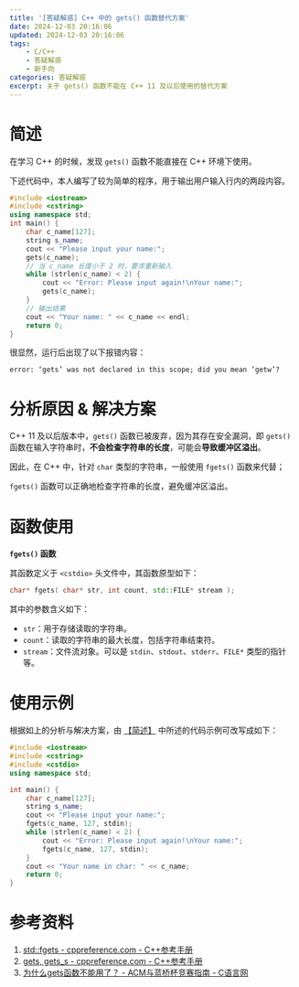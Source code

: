```yaml
---
title: '[答疑解惑] C++ 中的 gets() 函数替代方案'
date: 2024-12-03 20:16:06
updated: 2024-12-03 20:16:06
tags: 
    - C/C++
    - 答疑解惑
    - 新手向
categories: 答疑解惑
excerpt: 关于 gets() 函数不能在 C++ 11 及以后使用的替代方案
---
```


# 简述

在学习 C++ 的时候，发现 `gets()` 函数不能直接在 C++ 环境下使用。

下述代码中，本人编写了较为简单的程序，用于输出用户输入行内的两段内容。

```cpp
#include <iostream>
#include <cstring>
using namespace std;
int main() {
    char c_name[127];
    string s_name;
    cout << "Please input your name:";
    gets(c_name);
    // 当 c_name 长度小于 2 时，要求重新输入
    while (strlen(c_name) < 2) {
        cout << "Error: Please input again!\nYour name:";
        gets(c_name);
    }
    // 输出结果
    cout << "Your name: " << c_name << endl;
    return 0;
}
```

很显然，运行后出现了以下报错内容：

```
error: ‘gets’ was not declared in this scope; did you mean ‘getw’?
```

# 分析原因 & 解决方案

C++ 11 及以后版本中，`gets()` 函数已被废弃，因为其存在安全漏洞，即 `gets()` 函数在输入字符串时，**不会检查字符串的长度**，可能会**导致缓冲区溢出**。

因此，在 C++ 中，针对 `char` 类型的字符串，一般使用 `fgets()` 函数来代替； 

`fgets()` 函数可以正确地检查字符串的长度，避免缓冲区溢出。


# 函数使用

**`fgets()` 函数**

其函数定义于 `<cstdio>` 头文件中，其函数原型如下：

```cpp
char* fgets( char* str, int count, std::FILE* stream );
```

其中的参数含义如下：

- `str`：用于存储读取的字符串。
- `count`：读取的字符串的最大长度，包括字符串结束符。
- `stream`：文件流对象。可以是 `stdin`、`stdout`、`stderr`、`FILE*` 类型的指针等。

# 使用示例

根据如上的分析与解决方案，由 [【简述】](#简述) 中所述的代码示例可改写成如下：

```cpp
#include <iostream>
#include <cstring>
#include <cstdio>
using namespace std;

int main() {
    char c_name[127];
    string s_name;
    cout << "Please input your name:";
    fgets(c_name, 127, stdin);
    while (strlen(c_name) < 2) {
        cout << "Error: Please input again!\nYour name:";
        fgets(c_name, 127, stdin);
    }
    cout << "Your name in char: " << c_name;
    return 0;
}
```

# 参考资料

1. [std::fgets - cppreference.com - C++参考手册](https://cppreference.cn/w/cpp/io/c/fgets)
1. [gets, gets_s - cppreference.com - C++参考手册](https://cppreference.cn/w/c/io/gets)
1. [为什么gets函数不能用了？ - ACM与蓝桥杯竞赛指南 - C语言网](https://www.dotcpp.com/course/868)
